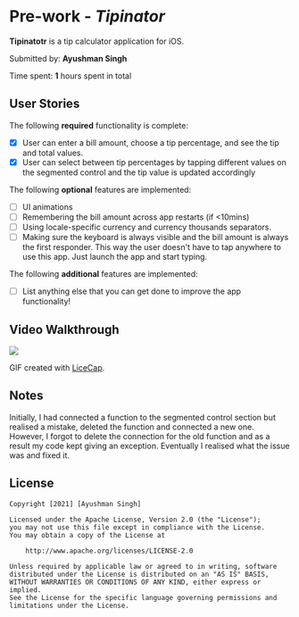 # Pre-work - *Tipinator*

**Tipinatotr** is a tip calculator application for iOS.

Submitted by: **Ayushman Singh**

Time spent: **1** hours spent in total

## User Stories

The following **required** functionality is complete:

* [x] User can enter a bill amount, choose a tip percentage, and see the tip and total values.
* [x] User can select between tip percentages by tapping different values on the segmented control and the tip value is updated accordingly

The following **optional** features are implemented:

* [ ] UI animations
* [ ] Remembering the bill amount across app restarts (if <10mins)
* [ ] Using locale-specific currency and currency thousands separators.
* [ ] Making sure the keyboard is always visible and the bill amount is always the first responder. This way the user doesn't have to tap anywhere to use this app. Just launch the app and start typing.

The following **additional** features are implemented:

- [ ] List anything else that you can get done to improve the app functionality!

## Video Walkthrough

![](https://i.imgur.com/dWgQD7B.gif)


GIF created with [LiceCap](http://www.cockos.com/licecap/).

## Notes

Initially, I had connected a function to the segmented control section but realised a mistake, deleted the function and connected a new one. However, I forgot to delete the connection for the old function and as a result my code kept giving an exception. Eventually I realised what the issue was and fixed it.

## License

    Copyright [2021] [Ayushman Singh]

    Licensed under the Apache License, Version 2.0 (the "License");
    you may not use this file except in compliance with the License.
    You may obtain a copy of the License at

        http://www.apache.org/licenses/LICENSE-2.0

    Unless required by applicable law or agreed to in writing, software
    distributed under the License is distributed on an "AS IS" BASIS,
    WITHOUT WARRANTIES OR CONDITIONS OF ANY KIND, either express or implied.
    See the License for the specific language governing permissions and
    limitations under the License.

